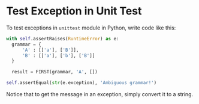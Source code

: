 # Test Exception in Unit Test

To test exceptions in `unittest` module in Python, write code like this:

  ```python
with self.assertRaises(RuntimeError) as e:
    grammar = {
        'A' : [['a'], ['B']],
        'B' : [['a'], ['b'], ['B']]
    }

    result = FIRST(grammar, 'A', [])

self.assertEqual(str(e.exception), 'Ambiguous grammar!')
  ```

Notice that to get the message in an exception, simply convert it to a string.
